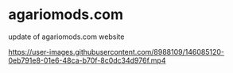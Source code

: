 # agariomods.com
update of agariomods.com website

https://user-images.githubusercontent.com/8988109/146085120-0eb791e8-01e6-48ca-b70f-8c0dc34d976f.mp4

